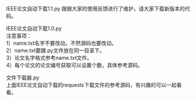 IEEE论文自动下载1.1.py 
跟据大家的使用反馈进行了维护，请大家下载新版本的代码。

IEEE论文自动下载1.0.py  
注意事项：  
1）name.txt名字不要改动，不然源码也要改动。  
2）name.txt要跟.py文件放在同一目录下。  
3）论文名字格式参考name.txt文件。  
4）每个论文的论文编号获取可以设置个数，具体参考源码。
  
文件下载器.py  
上面IEEE论文自动下载的requests下载文件的参考源码，有兴趣的可以一起看看。  
